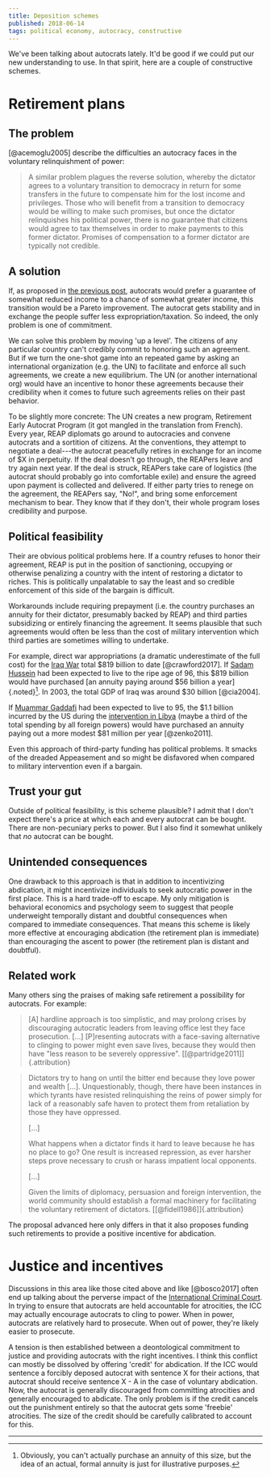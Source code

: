 ```yaml
---
title: Deposition schemes
published: 2018-06-14
tags: political economy, autocracy, constructive
---
```


We've been talking about autocrats lately. It'd be good if we could put our new understanding to use. In that spirit, here are a couple of constructive schemes.

# Retirement plans

## The problem

[@acemoglu2005] describe the difficulties an autocracy faces in the voluntary relinquishment of power:

<blockquote>
A similar problem plagues the reverse solution, whereby the dictator agrees to a voluntary transition to democracy in return for some transfers in the future to compensate him for the lost income and privileges. Those who will benefit from a transition to democracy would be willing to make such promises, but once the dictator relinquishes his political power, there is no guarantee that citizens would agree to tax themselves in order to make payments to this former dictator. Promises of compensation to a former dictator are typically not credible.
</blockquote>

## A solution

If, as proposed in [the previous post](/posts/mo-money-mo-problems-autocrat-remix/), autocrats would prefer a guarantee of somewhat reduced income to a chance of somewhat greater income, this transition would be a Pareto improvement. The autocrat gets stability and in exchange the people suffer less expropriation/taxation. So indeed, the only problem is one of commitment.

We can solve this problem by moving 'up a level'. The citizens of any particular country can't credibly commit to honoring such an agreement. But if we turn the one-shot game into an repeated game by asking an international organization (e.g. the UN) to facilitate and enforce all such agreements, we create a new equilibrium. The UN (or another international org) would have an incentive to honor these agreements because their credibility when it comes to future such agreements relies on their past behavior.

To be slightly more concrete: The UN creates a new program, Retirement Early Autocrat Program (it got mangled in the translation from French). Every year, REAP diplomats go around to autocracies and convene autocrats and a sortition of citizens. At the conventions, they attempt to negotiate a deal---the autocrat peacefully retires in exchange for an income of $X in perpetuity. If the deal doesn't go through, the REAPers leave and try again next year. If the deal is struck, REAPers take care of logistics (the autocrat should probably go into comfortable exile) and ensure the agreed upon payment is collected and delivered. If either party tries to renege on the agreement, the REAPers say, "No!", and bring some enforcement mechanism to bear. They know that if they don't, their whole program loses credibility and purpose.

## Political feasibility

Their are obvious political problems here. If a country refuses to honor their agreement, REAP is put in the position of sanctioning, occupying or otherwise penalizing a country with the intent of restoring a dictator to riches. This is politically unpalatable to say the least and so credible enforcement of this side of the bargain is difficult.

Workarounds include requiring prepayment (i.e. the country purchases an annuity for their dictator, presumably backed by REAP) and third parties subsidizing or entirely financing the agreement. It seems plausible that such agreements would often be less than the cost of military intervention which third parties are sometimes willing to undertake.

For example, direct war appropriations (a dramatic underestimate of the full cost) for the [Iraq War](https://en.wikipedia.org/wiki/Iraq_War#Financial_cost) total $819 billion to date [@crawford2017]. If [Sadam Hussein](https://en.wikipedia.org/wiki/Saddam_Hussein) had been expected to live to the ripe age of 96, this $819 billion would have purchased [an annuity paying around $56 billion a year]{.noted}[^annuity]. In 2003, the total GDP of Iraq was around $30 billion [@cia2004].

<!--more-->

If [Muammar Gaddafi](https://en.wikipedia.org/wiki/Muammar_Gaddafi) had been expected to live to 95, the $1.1 billion incurred by the US during the [intervention in Libya](https://en.wikipedia.org/wiki/2011_military_intervention_in_Libya#Costs) (maybe a third of the total spending by all foreign powers) would have purchased an annuity paying out a more modest $81 million per year [@zenko2011].

Even this approach of third-party funding has political problems. It smacks of the dreaded Appeasement and so might be disfavored when compared to military intervention even if a bargain.

## Trust your gut

Outside of political feasibility, is this scheme plausible? I admit that I don't expect there's a price at which each and every autocrat can be bought. There are non-pecuniary perks to power. But I also find it somewhat unlikely that *no* autocrat can be bought.

## Unintended consequences

One drawback to this approach is that in addition to incentivizing abdication, it might incentivize individuals to seek autocratic power in the first place. This is a hard trade-off to escape. My only mitigation is behavioral economics and psychology seem to suggest that people underweight temporally distant and doubtful consequences when compared to immediate consequences. That means this scheme is likely more effective at encouraging abdication (the retirement plan is immediate) than encouraging the ascent to power (the retirement plan is distant and doubtful).

## Related work

Many others sing the praises of making safe retirement a possibility for autocrats. For example:

<blockquote>
[A] hardline approach is too simplistic, and may prolong crises by discouraging autocratic leaders from leaving office lest they face prosecution. [...] [P]resenting autocrats with a face-saving alternative to clinging to power might even save lives, because they would then have "less reason to be severely oppressive". [[@partridge2011]]{.attribution}
</blockquote>

<blockquote>
Dictators try to hang on until the bitter end because they love power and wealth [...]. Unquestionably, though, there have been instances in which tyrants have resisted relinquishing the reins of power simply for lack of a reasonably safe haven to protect them from retaliation by those they have oppressed.

[...]

What happens when a dictator finds it hard to leave because he has no place to go? One result is increased repression, as ever harsher steps prove necessary to crush or harass impatient local opponents.

[...]

Given the limits of diplomacy, persuasion and foreign intervention, the world community should establish a formal machinery for facilitating the voluntary retirement of dictators. [[@fidell1986]]{.attribution}
</blockquote>

The proposal advanced here only differs in that it also proposes funding such retirements to provide a positive incentive for abdication.

# Justice and incentives

Discussions in this area like those cited above and like [@bosco2017] often end up talking about the perverse impact of the [International Criminal Court](https://en.wikipedia.org/wiki/International_Criminal_Court). In trying to ensure that autocrats are held accountable for atrocities, the ICC may actually encourage autocrats to cling to power. When in power, autocrats are relatively hard to prosecute. When out of power, they're likely easier to prosecute.

A tension is then established between a deontological commitment to justice and providing autocrats with the right incentives. I think this conflict can mostly be dissolved by offering 'credit' for abdication. If the ICC would sentence a forcibly deposed autocrat with sentence X for their actions, that autocrat should receive sentence X - A in the case of voluntary abdication. Now, the autocrat is generally discouraged from committing atrocities and generally encouraged to abdicate. The only problem is if the credit cancels out the punishment entirely so that the autocrat gets some 'freebie' atrocities. The size of the credit should be carefully calibrated to account for this.

<hr class="references">

[^annuity]: Obviously, you can't actually purchase an annuity of this size, but the idea of an actual, formal annuity is just for illustrative purposes.
